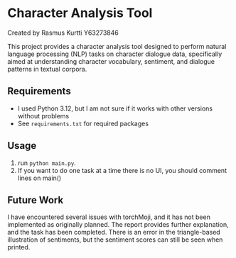 # Character Analysis Tool
Created by Rasmus Kurtti Y63273846

This project provides a character analysis tool designed to perform natural language processing (NLP) tasks on character dialogue data, specifically aimed at understanding character vocabulary, sentiment, and dialogue patterns in textual corpora.

## Requirements

- I used Python 3.12, but I am not sure if it works with other versions without problems
- See `requirements.txt` for required packages

## Usage

1. run `python main.py`.
2. If you want to do one task at a time there is no UI, you should comment lines on main()

## Future Work

I have encountered several issues with torchMoji, and it has not been implemented as originally planned. The report provides further explanation, and the task has been completed. There is an error in the triangle-based illustration of sentiments, but the sentiment scores can still be seen when printed.
